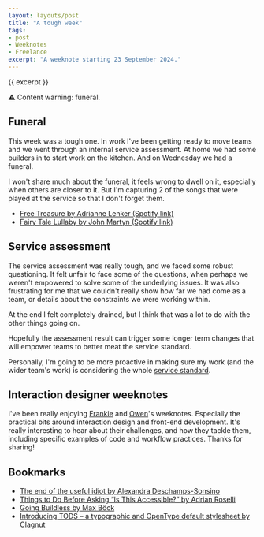 ```yaml
---
layout: layouts/post
title: "A tough week"
tags:
- post
- Weeknotes
- Freelance
excerpt: "A weeknote starting 23 September 2024."
--- 
```


{{ excerpt }}

<div class="panel">
⚠️ Content warning: funeral.
</div>

## Funeral

This week was a tough one. In work I've been getting ready to move teams and we went through an internal service assessment. At home we had some builders in to start work on the kitchen. And on Wednesday we had a funeral.

I won't share much about the funeral, it feels wrong to dwell on it, especially when others are closer to it. But I'm capturing 2 of the songs that were played at the service so that I don't forget them.

- [Free Treasure by Adrianne Lenker (Spotify link)](https://open.spotify.com/track/6CtdnPhSHyoRfOexN7oRyc?si=b0ff877b169a4f92)
- [Fairy Tale Lullaby by John Martyn (Spotify link)](https://open.spotify.com/track/0Hp8LKFLbGONLg1bUauNha?si=e9722afe9e714708)

<!-- ❤️ Emrys Thomas George Stanton ❤️ -->

## Service assessment

The service assessment was really tough, and we faced some robust questioning. It felt unfair to face some of the questions, when perhaps we weren't empowered to solve some of the underlying issues. It was also frustrating for me that we couldn't really show how far we had come as a team, or details about the constraints we were working within.

At the end I felt completely drained, but I think that was a lot to do with the other things going on.

Hopefully the assessment result can trigger some longer term changes that will empower teams to better meat the service standard.

Personally, I'm going to be more proactive in making sure my work (and the wider team's work) is considering the whole [service standard](https://www.gov.uk/service-manual/service-standard).

## Interaction designer weeknotes

I've been really enjoying [Frankie](https://frankieroberto.github.io/nhsnotes/posts/week-19-platformland/) and [Owen](https://owenis.online/pages/blog/weeknotes/2024-09-20/)'s weeknotes. Especially the practical bits around interaction design and front-end development. It's really interesting to hear about their challenges, and how they tackle them, including specific examples of code and workflow practices. Thanks for sharing!

## Bookmarks
- [The end of the useful idiot by Alexandra Deschamps-Sonsino](https://www.designswarm.com/blog/2024/09/the-end-of-the-useful-idiot/)
- [Things to Do Before Asking “Is This Accessible?” by Adrian Roselli](https://adrianroselli.com/2024/08/things-to-do-before-asking-is-this-accessible.html)
- [Going Buildless by Max Böck](https://mxb.dev/blog/buildless/)
- [Introducing TODS – a typographic and OpenType default stylesheet by Clagnut](https://clagnut.com/blog/2433)